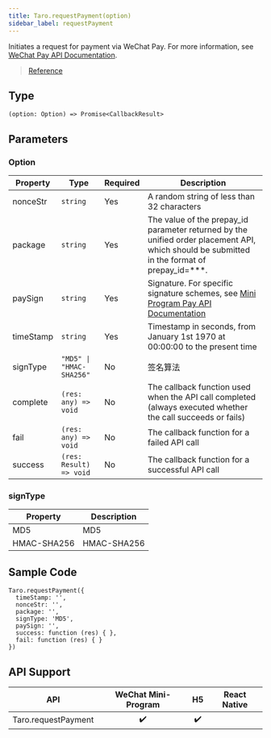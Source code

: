 ```yaml
---
title: Taro.requestPayment(option)
sidebar_label: requestPayment
---
```


Initiates a request for payment via WeChat Pay. For more information, see [WeChat Pay API Documentation](https://pay.weixin.qq.com/wiki/doc/api/wxa/wxa_api.php?chapter=7_3&index=1).

> [Reference](https://developers.weixin.qq.com/miniprogram/en/dev/api/open-api/payment/wx.requestPayment.html)

## Type

```tsx
(option: Option) => Promise<CallbackResult>
```

## Parameters

### Option

<table>
  <thead>
    <tr>
      <th>Property</th>
      <th>Type</th>
      <th style={{ textAlign: "center"}}>Required</th>
      <th>Description</th>
    </tr>
  </thead>
  <tbody>
    <tr>
      <td>nonceStr</td>
      <td><code>string</code></td>
      <td style={{ textAlign: "center"}}>Yes</td>
      <td>A random string of less than 32 characters</td>
    </tr>
    <tr>
      <td>package</td>
      <td><code>string</code></td>
      <td style={{ textAlign: "center"}}>Yes</td>
      <td>The value of the prepay_id parameter returned by the unified order placement API, which should be submitted in the format of prepay_id=***.</td>
    </tr>
    <tr>
      <td>paySign</td>
      <td><code>string</code></td>
      <td style={{ textAlign: "center"}}>Yes</td>
      <td>Signature. For specific signature schemes, see <a href="https://pay.weixin.qq.com/wiki/doc/api/wxa/wxa_api.php?chapter=7_7&amp;index=3">Mini Program Pay API Documentation</a></td>
    </tr>
    <tr>
      <td>timeStamp</td>
      <td><code>string</code></td>
      <td style={{ textAlign: "center"}}>Yes</td>
      <td>Timestamp in seconds, from January 1st 1970 at 00:00:00 to the present time</td>
    </tr>
    <tr>
      <td>signType</td>
      <td><code>&quot;MD5&quot; | &quot;HMAC-SHA256&quot;</code></td>
      <td style={{ textAlign: "center"}}>No</td>
      <td>签名算法</td>
    </tr>
    <tr>
      <td>complete</td>
      <td><code>(res: any) =&gt; void</code></td>
      <td style={{ textAlign: "center"}}>No</td>
      <td>The callback function used when the API call completed (always executed whether the call succeeds or fails)</td>
    </tr>
    <tr>
      <td>fail</td>
      <td><code>(res: any) =&gt; void</code></td>
      <td style={{ textAlign: "center"}}>No</td>
      <td>The callback function for a failed API call</td>
    </tr>
    <tr>
      <td>success</td>
      <td><code>(res: Result) =&gt; void</code></td>
      <td style={{ textAlign: "center"}}>No</td>
      <td>The callback function for a successful API call</td>
    </tr>
  </tbody>
</table>

### signType

<table>
  <thead>
    <tr>
      <th>Property</th>
      <th>Description</th>
    </tr>
  </thead>
  <tbody>
    <tr>
      <td>MD5</td>
      <td>MD5</td>
    </tr>
    <tr>
      <td>HMAC-SHA256</td>
      <td>HMAC-SHA256</td>
    </tr>
  </tbody>
</table>

## Sample Code

```tsx
Taro.requestPayment({
  timeStamp: '',
  nonceStr: '',
  package: '',
  signType: 'MD5',
  paySign: '',
  success: function (res) { },
  fail: function (res) { }
})
```

## API Support

| API | WeChat Mini-Program | H5 | React Native |
| :---: | :---: | :---: | :---: |
| Taro.requestPayment | ✔️ | ✔️ |  |
